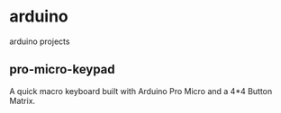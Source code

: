# arduino
arduino projects
## pro-micro-keypad
A quick macro keyboard built with Arduino Pro Micro and a 4*4 Button Matrix.
 
